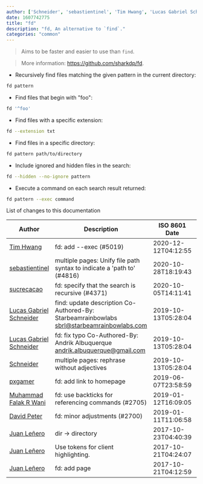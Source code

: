 ```yaml
---
author: ['Schneider', 'sebastientinel', 'Tim Hwang', 'Lucas Gabriel Schneider', 'Juan Leñero', 'pxgamer', 'David Peter', 'sucrecacao', 'Muhammad Falak R Wani']
date: 1607742775
title: "fd"
description: "fd, An alternative to `find`."
categories: "common"
---
```

> Aims to be faster and easier to use than `find`.

> More information: <https://github.com/sharkdp/fd>.

- Recursively find files matching the given pattern in the current directory:

```bash
fd pattern
```

- Find files that begin with "foo":

```bash
fd '^foo'
```

- Find files with a specific extension:

```bash
fd --extension txt
```

- Find files in a specific directory:

```bash
fd pattern path/to/directory
```

- Include ignored and hidden files in the search:

```bash
fd --hidden --no-ignore pattern
```

- Execute a command on each search result returned:

```bash
fd pattern --exec command
```
List of changes to this documentation


Author | Description | ISO 8601 Date | GitHub link
------|-----|-----|-----
[Tim Hwang](mailto:timhwang21@users.noreply.github.com) | fd: add --exec (#5019) | 2020-12-12T04:12:55 | [f6748fd0902b](https://github.com/tldr-pages/tldr/commit/f6748fd0902b86d2249059f74e52c3331662c70c)
[sebastientinel](mailto:sebastien.tinel@gmail.com) | multiple pages: Unify file path syntax to indicate a 'path to' (#4816) | 2020-10-28T18:19:43 | [1d32985f2f24](https://github.com/tldr-pages/tldr/commit/1d32985f2f24e5469dddc993dd7f354f79bfa128)
[sucrecacao](mailto:55893070+sucrecacao@users.noreply.github.com) | fd: specify that the search is recursive (#4371) | 2020-10-05T14:11:41 | [4f73077e6853](https://github.com/tldr-pages/tldr/commit/4f73077e6853093e91b12d46acd5317048a97cbf)
[Lucas Gabriel Schneider](mailto:casdpa@gmail.com) | find: update description Co-Authored-By: Starbeamrainbowlabs <sbrl@starbeamrainbowlabs.com> | 2019-10-13T05:28:04 | [3358db816e10](https://github.com/tldr-pages/tldr/commit/3358db816e106af17c60fa3854709e9b8fdcdc5a)
[Lucas Gabriel Schneider](mailto:casdpa@gmail.com) | fd: fix typo Co-Authored-By: Andrik Albuquerque <andrik.albuquerque@gmail.com> | 2019-10-13T05:28:04 | [f108b4dc5cad](https://github.com/tldr-pages/tldr/commit/f108b4dc5cad9c7a3e352f3f2649d9dbb295aa22)
[Schneider](mailto:lucas.schneider@sap.com) | multiple pages: rephrase without adjectives | 2019-10-13T05:28:04 | [42152ed45923](https://github.com/tldr-pages/tldr/commit/42152ed459230c2b244529f0c5990335e0057c6c)
[pxgamer](mailto:owzie123@gmail.com) | fd: add link to homepage | 2019-06-07T23:58:59 | [1640120fd3fc](https://github.com/tldr-pages/tldr/commit/1640120fd3fcac8a8afbc4fd253fcd1084069d82)
[Muhammad Falak R Wani](mailto:falakreyaz@gmail.com) | fd: use backticks for referencing commands (#2705) | 2019-01-12T16:09:05 | [97bfe0a76e53](https://github.com/tldr-pages/tldr/commit/97bfe0a76e53c190e691c6bb0ef058b27ce553e8)
[David Peter](mailto:sharkdp@users.noreply.github.com) | fd: minor adjustments (#2700) | 2019-01-11T11:06:58 | [653377d52166](https://github.com/tldr-pages/tldr/commit/653377d521660a7f4175be391fbf48a6385541b6)
[Juan Leñero](mailto:juanjo.lenero@gmail.com) | dir -> directory | 2017-10-23T04:40:39 | [ff4ea8adc60b](https://github.com/tldr-pages/tldr/commit/ff4ea8adc60b554078acccd1b6b4c31739ba9829)
[Juan Leñero](mailto:juanjo.lenero@gmail.com) | Use tokens for client highlighting. | 2017-10-21T04:24:07 | [8708fcbee337](https://github.com/tldr-pages/tldr/commit/8708fcbee3373896ebe411259ee93dc8d11a46ea)
[Juan Leñero](mailto:juanjo.lenero@gmail.com) | fd: add page | 2017-10-21T04:12:59 | [0c4edde86b3a](https://github.com/tldr-pages/tldr/commit/0c4edde86b3a3e58fc34280543dcd7235e17e5de)

